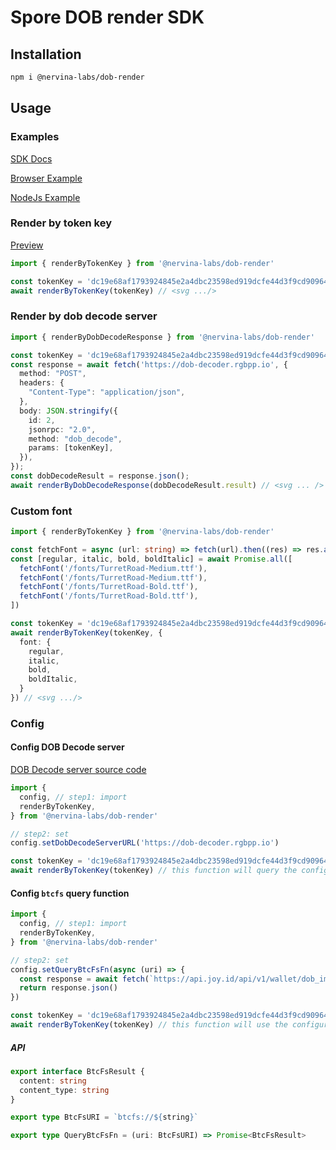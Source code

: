 # Spore DOB render SDK

## Installation
```bash
npm i @nervina-labs/dob-render
```

## Usage

### Examples
[SDK Docs](./packages/sdk/README.md)

[Browser Example](../../examples/browser-env)

[NodeJs Example](../../examples/node-env)


### Render by token key
[Preview](https://app.joy.id/nft/dc19e68af1793924845e2a4dbc23598ed919dcfe44d3f9cd90964fe590efb0e4)
```ts
import { renderByTokenKey } from '@nervina-labs/dob-render'

const tokenKey = 'dc19e68af1793924845e2a4dbc23598ed919dcfe44d3f9cd90964fe590efb0e4'
await renderByTokenKey(tokenKey) // <svg .../>
```

### Render by dob decode server
```ts
import { renderByDobDecodeResponse } from '@nervina-labs/dob-render'

const tokenKey = 'dc19e68af1793924845e2a4dbc23598ed919dcfe44d3f9cd90964fe590efb0e4'
const response = await fetch('https://dob-decoder.rgbpp.io', {
  method: "POST",
  headers: {
    "Content-Type": "application/json",
  },
  body: JSON.stringify({
    id: 2,
    jsonrpc: "2.0",
    method: "dob_decode",
    params: [tokenKey],
  }),
});
const dobDecodeResult = response.json();
await renderByDobDecodeResponse(dobDecodeResult.result) // <svg ... />
```

### Custom font
```ts
import { renderByTokenKey } from '@nervina-labs/dob-render'

const fetchFont = async (url: string) => fetch(url).then((res) => res.arrayBuffer())
const [regular, italic, bold, boldItalic] = await Promise.all([
  fetchFont('/fonts/TurretRoad-Medium.ttf'),
  fetchFont('/fonts/TurretRoad-Medium.ttf'),
  fetchFont('/fonts/TurretRoad-Bold.ttf'),
  fetchFont('/fonts/TurretRoad-Bold.ttf'),
])

const tokenKey = 'dc19e68af1793924845e2a4dbc23598ed919dcfe44d3f9cd90964fe590efb0e4'
await renderByTokenKey(tokenKey, {
  font: {
    regular,
    italic,
    bold,
    boldItalic,
  }
}) // <svg .../>
```

### Config
#### Config DOB Decode server

[DOB Decode server source code](https://github.com/sporeprotocol/dob-decoder-standalone-server)
```ts
import { 
  config, // step1: import
  renderByTokenKey,
} from '@nervina-labs/dob-render'

// step2: set
config.setDobDecodeServerURL('https://dob-decoder.rgbpp.io')

const tokenKey = 'dc19e68af1793924845e2a4dbc23598ed919dcfe44d3f9cd90964fe590efb0e4'
await renderByTokenKey(tokenKey) // this function will query the configured decode service to read the data required for rendering
```

#### Config `btcfs` query function
```ts
import { 
  config, // step1: import
  renderByTokenKey,
} from '@nervina-labs/dob-render'

// step2: set
config.setQueryBtcFsFn(async (uri) => {
  const response = await fetch(`https://api.joy.id/api/v1/wallet/dob_imgs?uri=${uri}`)
  return response.json()
})

const tokenKey = 'dc19e68af1793924845e2a4dbc23598ed919dcfe44d3f9cd90964fe590efb0e4'
await renderByTokenKey(tokenKey) // this function will use the configured btcfs function
```

##### API
```ts
export interface BtcFsResult {
  content: string
  content_type: string
}

export type BtcFsURI = `btcfs://${string}`

export type QueryBtcFsFn = (uri: BtcFsURI) => Promise<BtcFsResult>
```
